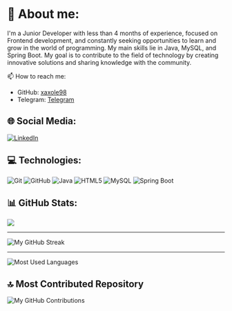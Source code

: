 # 💫 About me:
I'm a Junior Developer with less than 4 months of experience, focused on Frontend development, and constantly seeking opportunities to learn and grow in the world of programming. My main skills lie in Java, MySQL, and Spring Boot. My goal is to contribute to the field of technology by creating innovative solutions and sharing knowledge with the community.

📫 How to reach me:

- GitHub: [xaxole98](https://github.com/xaxole98)
- Telegram: [Telegram](https://t.me/xaxole98)

## 🌐 Social Media:
[![LinkedIn](https://img.shields.io/badge/LinkedIn-%230077B5.svg?logo=linkedin&logoColor=white)](https://www.linkedin.com/in/alex-pacheco-developer/) 

## 💻 Technologies:

![Git](https://img.shields.io/badge/Git-fc6d26?style=for-the-badge&logo=git&logoColor=white)
![GitHub](https://img.shields.io/badge/GitHub-%23121011.svg?style=for-the-badge&logo=github&logoColor=white)
![Java](https://img.shields.io/badge/Java-%23ED8B00.svg?style=for-the-badge&logo=java&logoColor=white)
![HTML5](https://img.shields.io/badge/HTML5-%23E34F26.svg?style=for-the-badge&logo=html5&logoColor=white) 
![MySQL](https://img.shields.io/badge/MySQL-%2300f.svg?style=for-the-badge&logo=mysql&logoColor=white)
![Spring Boot](https://img.shields.io/badge/Spring%20Boot-%236DB33F.svg?style=for-the-badge&logo=spring&logoColor=white)

## 📊 GitHub Stats:


![](https://github-readme-stats.vercel.app/api?username=xaxole98&theme=midnight-purple&hide_border=false&include_all_commits=true)


---


![My GitHub Streak](https://github-readme-streak-stats.herokuapp.com/?user=xaxole98&theme=midnight-purple&hide_border=false)


---


![Most Used Languages](https://github-readme-stats.vercel.app/api/top-langs/?username=xaxole98&theme=midnight-purple&hide_border=false&include_all_commits=true&count_private=false&layout=compact)

## 🔝 Most Contributed Repository
![My GitHub Contributions](https://github-contributor-stats.vercel.app/api?username=xaxole98&limit=5&theme=radical&combine_all_yearly_contributions=true)
